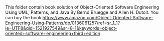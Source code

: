 This folder contain book solution of Object-Oriented Software Engineering Using UML, Patterns, and Java By Bernd Bruegge and Allen H. Dutoit.
You can buy the book https://www.amazon.com/Object-Oriented-Software-Engineering-Using-Patterns/dp/0136061257/ref=sr_1_1?ie=UTF8&qid=1521927549&sr=8-1&keywords=object-oriented+software+engineering+third+edition
